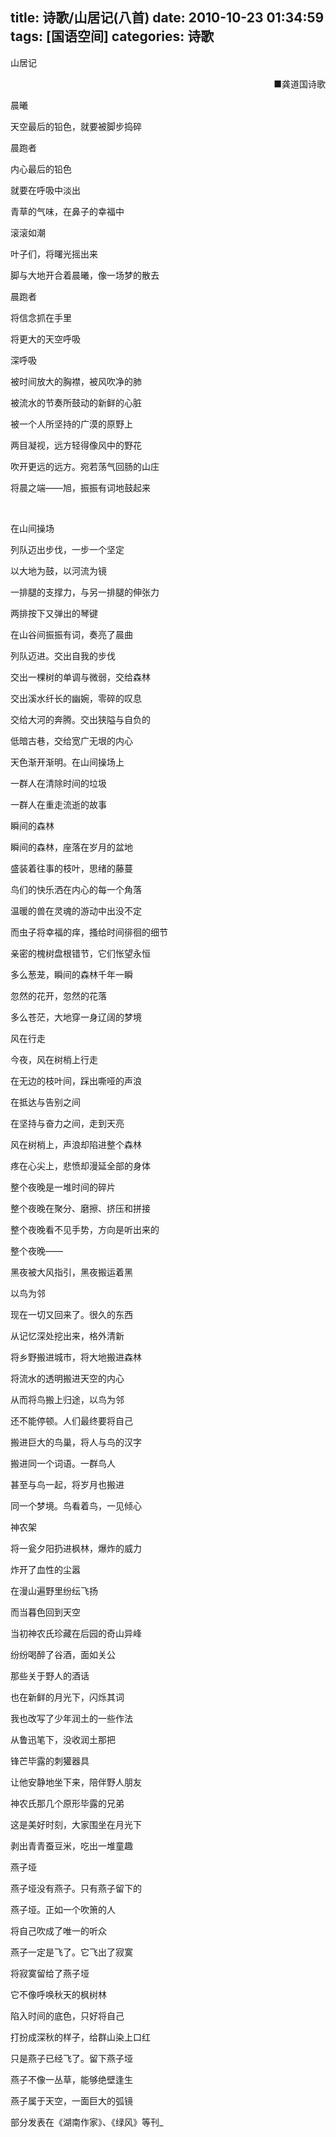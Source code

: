 title: 诗歌/山居记(八首)
date: 2010-10-23 01:34:59
tags: [国语空间]
categories: 诗歌
---
 <p>山居记</p> 
 <p align="right">■龚道国诗歌</p> 
 <p>晨曦</p> 
 <p>天空最后的铅色，就要被脚步捣碎</p> 
 <p>晨跑者</p> 
 <p>内心最后的铅色</p> 
 <p>就要在呼吸中淡出</p> 
 <p>青草的气味，在鼻子的幸福中</p> 
 <p>滚滚如潮</p> 
 <p>叶子们，将曙光摇出来&nbsp;</p> 
 <p>脚与大地开合着晨曦，像一场梦的散去</p> 
<!-- more --><p>晨跑者</p> 
 <p>将信念抓在手里</p> 
 <p>将更大的天空呼吸</p> 
 <p>深呼吸</p> 
 <p>被时间放大的胸襟，被风吹净的肺</p> 
 <p>被流水的节奏所鼓动的新鲜的心脏</p> 
 <p>被一个人所坚持的广漠的原野上</p> 
 <p>两目凝视，远方轻得像风中的野花</p> 
 <p>吹开更远的远方。宛若荡气回肠的山庄</p> 
 <p>将晨之端——旭，振振有词地鼓起来</p> 
 <p>&nbsp;&nbsp;</p> 
 <p>在山间操场</p> 
 <p>列队迈出步伐，一步一个坚定</p> 
 <p>以大地为鼓，以河流为镜</p> 
 <p>一排腿的支撑力，与另一排腿的伸张力</p> 
 <p>两排按下又弹出的琴键</p> 
 <p>在山谷间振振有词，奏亮了晨曲</p> 
 <p>列队迈进。交出自我的步伐</p> 
 <p>交出一棵树的单调与微弱，交给森林</p> 
 <p>交出溪水纤长的幽婉，零碎的叹息</p> 
 <p>交给大河的奔腾。交出狭隘与自负的</p> 
 <p>低暗古巷，交给宽广无垠的内心</p> 
 <p>天色渐开渐明。在山间操场上</p> 
 <p>一群人在清除时间的垃圾</p> 
 <p>一群人在重走流逝的故事</p> 
 <p>瞬间的森林</p> 
 <p>瞬间的森林，座落在岁月的盆地</p> 
 <p>盛装着往事的枝叶，思绪的藤蔓</p> 
 <p>鸟们的快乐洒在内心的每一个角落</p> 
 <p>温暖的兽在灵魂的游动中出没不定</p> 
 <p>而虫子将幸福的痒，搔给时间徘徊的细节</p> 
 <p>亲密的槐树盘根错节，它们怅望永恒</p> 
 <p>多么葱茏，瞬间的森林千年一瞬</p> 
 <p>忽然的花开，忽然的花落</p> 
 <p>多么苍茫，大地穿一身辽阔的梦境</p> 
 <p>风在行走</p> 
 <p>今夜，风在树梢上行走</p> 
 <p>在无边的枝叶间，踩出嘶哑的声浪</p> 
 <p>在抵达与告别之间</p> 
 <p>在坚持与奋力之间，走到天亮</p> 
 <p>风在树梢上，声浪却陷进整个森林</p> 
 <p>疼在心尖上，悲愤却漫延全部的身体</p> 
 <p>整个夜晚是一堆时间的碎片</p> 
 <p>整个夜晚在聚分、磨擦、挤压和拼接</p> 
 <p>整个夜晚看不见手势，方向是听出来的</p> 
 <p>整个夜晚——</p> 
 <p>黑夜被大风指引，黑夜搬运着黑</p> 
 <p>以鸟为邻</p> 
 <p>现在一切又回来了。很久的东西</p> 
 <p>从记忆深处挖出来，格外清新</p> 
 <p>将乡野搬进城市，将大地搬进森林</p> 
 <p>将流水的透明搬进天空的内心</p> 
 <p>从而将鸟搬上归途，以鸟为邻</p> 
 <p>还不能停顿。人们最终要将自己</p> 
 <p>搬进巨大的鸟巢，将人与鸟的汉字</p> 
 <p>搬进同一个词语。一群鸟人</p> 
 <p>甚至与鸟一起，将岁月也搬进</p> 
 <p>同一个梦境。鸟看着鸟，一见倾心</p> 
 <p>神农架</p> 
 <p>将一瓮夕阳扔进枫林，爆炸的威力</p> 
 <p>炸开了血性的尘嚣</p> 
 <p>在漫山遍野里纷纭飞扬</p> 
 <p>而当暮色回到天空</p> 
 <p>当初神农氏珍藏在后园的奇山异峰</p> 
 <p>纷纷喝醉了谷酒，面如关公</p> 
 <p>那些关于野人的酒话</p> 
 <p>也在新鲜的月光下，闪烁其词</p> 
 <p>我也改写了少年润土的一些作法</p> 
 <p>从鲁迅笔下，没收润土那把</p> 
 <p>锋芒毕露的刺獾器具</p> 
 <p>让他安静地坐下来，陪伴野人朋友</p> 
 <p>神农氏那几个原形毕露的兄弟</p> 
 <p>这是美好时刻，大家围坐在月光下</p> 
 <p>剥出青青蚕豆米，吃出一堆童趣</p> 
 <p>燕子垭</p> 
 <p>燕子垭没有燕子。只有燕子留下的</p> 
 <p>燕子垭。正如一个吹箫的人</p> 
 <p>将自己吹成了唯一的听众</p> 
 <p>燕子一定是飞了。它飞出了寂寞</p> 
 <p>将寂寞留给了燕子垭</p> 
 <p>它不像呼唤秋天的枫树林</p> 
 <p>陷入时间的底色，只好将自己</p> 
 <p>打扮成深秋的样子，给群山染上口红</p> 
 <p>只是燕子已经飞了。留下燕子垭</p> 
 <p>燕子不像一丛草，能够绝壁逢生</p> 
 <p>燕子属于天空，一面巨大的弧镜</p> 
 <p>部分发表在《湖南作家》、《绿风》等刊_</p> 
